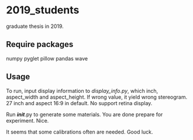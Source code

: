 # 2019_students
graduate thesis in 2019.

## Require packages
numpy
pyglet
pillow
pandas
wave

## Usage
To run, input display information to *display_info.py*, which inch, aspect_width and aspect_height.
If wrong value, it yield wrong stereogram.
27 inch and aspect 16:9 in default.
No support retina display.

Run *__init__*.py to generate some materials.
You are done prepare for experiment. Nice.

It seems that some calibrations often are needed. Good luck.
